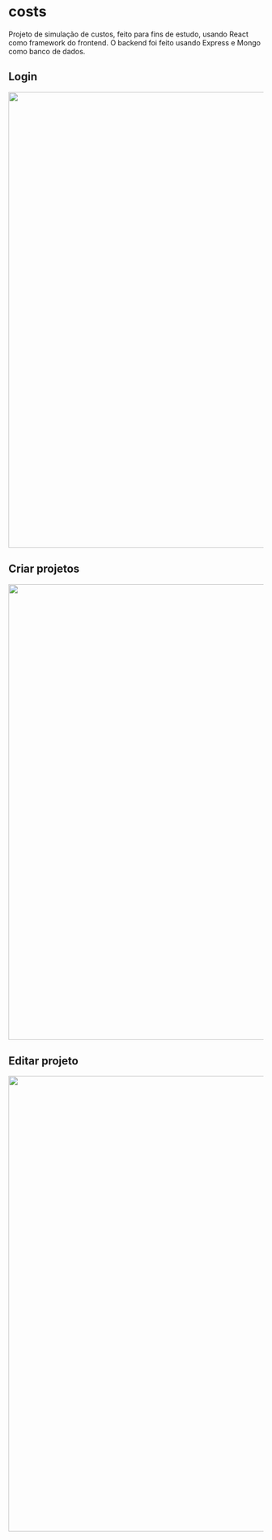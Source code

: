 # costs

Projeto de simulação de custos, feito para fins de estudo, usando React como framework do frontend.
O backend foi feito usando Express e Mongo como banco de dados.

## Login
<img src="https://i.imgur.com/cUhOEqM.gif" width="900px">

## Criar projetos
<img src="https://i.imgur.com/0Ifpe4L.gif" width="900px">

## Editar projeto
<img src="https://i.imgur.com/7IN3ZNe.gif" width="900px">
